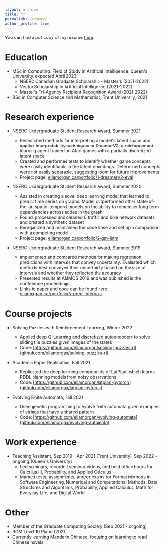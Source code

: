 ```yaml
---
layout: archive
title: ""
permalink: /resume/
author_profile: true
---
```


You can find a pdf copy of my resume [here](https://ellamorgan.ca/files/Ella_Morgan_Resume.pdf).

Education
======
* MSc in Computing, Field of Study in Artificial Intelligence, Queen's University, expected April 2023
  * NSERC Canadian Graduate Scholarship - Master's (2021-2022)
  * Vector Scholarship in Artificial Intelligence (2021-2022)
  * Master's Tri-Agency Recipient Recognition Award (2021-2022)
* BSc in Computer Science and Mathematics, Trent University, 2021

Research experience
======
* NSERC Undergraduate Student Research Award, Summer 2021
  * Researched methods for interpreting a model's latent space and applied interpretability techniques to DreamerV2, a reinforcement learning agent trained on Atari games with a partially discretized latent space
  * Created and performed tests to identify whether game concepts were easily identifiable in the latent encodings. Determined concepts were not easily separable, suggesting room for future improvements
  * Project page: [ellamorgan.ca/portfolio/1-dreamerv2-eval](ellamorgan.ca/portfolio/1-dreamerv2-eval)

* NSERC Undergraduate Student Research Award, Summer 2020
  * Assisted in creating a novel deep learning model that learned to predict time series on graphs. Model outperformed other state-of-the-art spatio-temporal models on the ability to remember long term dependencies across nodes in the graph
  * Found, processed and cleaned 6 traffic and bike network datasets and created a synthetic dataset
  * Reorganized and maintained the code base and set up a comparison with a competing model
  * Project page: [ellamorgan.ca/portfolio/2-gm-lstm](ellamorgan.ca/portfolio/2-gm-lstm)
 
* NSERC Undergraduate Student Research Award, Summer 2019
  * Implemented and compared methods for making regression predictions with intervals that convey uncertainty. Evaluated which methods best conveyed their uncertainty based on the size of intervals and whether they reflected the accuracy
  * Presented results at AMMCS 2019 and was published in the conference proceedings
  * Links to paper and code can be found here: [ellamorgan.ca/portfolio/3-pred-intervals](ellamorgan.ca/portfolio/3-pred-intervals)

Course projects
======
* Solving Puzzles with Reinforcement Learning, Winter 2022
  * Applied deep Q-Learning and discretized autoencoders to solve sliding tile puzzles given images of the states
  * Code: [https://github.com/ellamorgan/solving-puzzles-rl](github.com/ellamorgan/solving-puzzles-rl)

* Academic Paper Replication, Fall 2021
  * Replicated the deep learning components of LatPlan, which learns PDDL planning models from noisy observations
  * Code: [https://github.com/ellamorgan/latplan-pytorch](github.com/ellamorgan/latplan-pytorch)

* Evolving Finite Automata, Fall 2021
  * Used genetic programming to evolve finite automata given examples of strings that have a shared pattern
  * Code: [https://github.com/ellamorgan/evolving-automata](github.com/ellamorgan/evolving-automata)
  
Work experience
======
* Teaching Assistant, Sep 2019 - Apr 2021 (Trent University), Sep 2022 - ongoing (Queen's University)
  * Led seminars, recorded seminar videos, and held office hours for Calculus III, Probability, and Applied Calculus
  * Marked tests, assignments, and/or exams for Formal Methods in Software Engineering, Numerical and Computational Methods, Data Structures and Algorithms, Probability, Applied Calculus, Math for Everyday Life, and Digital World

Other
======
* Member of the Graduate Computing Society (Sep 2021 - ongoing)
* RCM Level 10 Piano (2021)
* Currently learning Mandarin Chinese, focusing on learning to read Chinese novels
